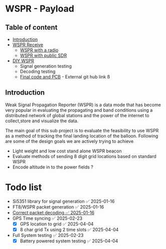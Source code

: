 # WSPR - Payload
## Table of content 

- [Introduction](##Introduction)
- [WSPR Receive](WSPR_RX.md)
	- [WSPR with a radio](./WSPR_RX.md#testing-wspr-rx-with-trusdx)
	- [WSPR with public SDR](./WSPR_RX.md#wspr-kiwi-web-sdr)
- [DIY WSPR](./2024-12-17.md)
	- Signal generation testing
	- Decoding testing 
	- [Final code and PCB](https://github.com/W8CUL/WSPR_main) -  External git hub link ß
## Introduction

Weak Signal Propagation Reporter (WSPR) is a data mode that has become very popular in evaluating the propagating and band conditions using a distributed network of global stations and the power of the internet to collect,store and visualize the data.

The main goal of this sub project is to evaluate the feasibility to use WSPR as a method of tracking the final landing location of the balloon. Following are some of the design goals we are actively trying to achieve 

- Light weight and low cost stand alone WSPR beacon
- Evaluate methods of sending 8 digit grid locations based on standard WSPR
- Encode altitude in to the power fields ?
# Todo list

- Si5351 library for signal generation ✅ 2025-01-16
- FT8/WSPR packet generation ✅ 2025-01-16
- [Correct packet decoding ✅ 2025-01-16](2025-01-16.md)
- GPS Time syncing ✅ 2025-02-23
	- [x] GPS location to grid ✅ 2025-04-04
	- [x] 8 char grid Tx using 2 time slots ✅ 2025-04-04
- Full System testing ✅ 2025-02-23
	- [x] Battery powered system testing ✅ 2025-04-04
